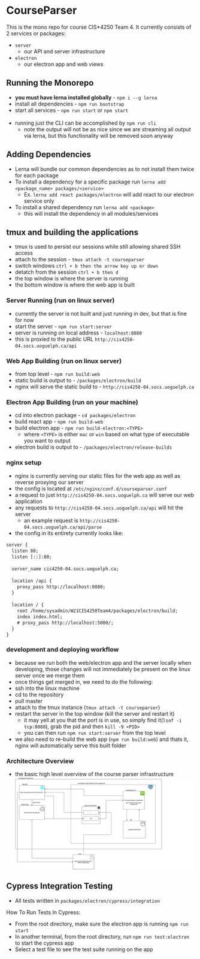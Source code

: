 # CourseParser

This is the mono repo for course CIS\*4250 Team 4. It currently consists of 2 services or packages:

- `server`
  - our API and server infrastructure
- `electron`
  - our electron app and web views

## Running the Monorepo

- **you must have lerna installed globally** - `npm i --g lerna`
- install all dependencies - `npm run bootstrap`
- start all services - `npm run start` or `npm start`
  <br /><br />
- running just the CLI can be accomplished by `npm run cli`
  - note the output will not be as nice since we are streaming all output via lerna, but this functionality will be removed soon anyway

## Adding Dependencies

- Lerna will bundle our common dependencies as to not install them twice for each package
- To install a dependency for a specific package run `lerna add <package_name> packages/<service>`
  - Ex. `lerna add react packages/electron` will add react to our electron service only
- To install a shared dependency run `lerna add <package>`
  - this will install the dependency in all modules/services

## tmux and building the applications

- tmux is used to persist our sessions while still allowing shared SSH access
- attach to the session - `tmux attach -t courseparser`
- switch windows `ctrl + b then the arrow key up or down`
- detatch from the session `ctrl + b then d`
- the top window is where the server is running
- the bottom window is where the web app is built

### Server Running (run on linux server)

- currently the server is not built and just running in dev, but that is fine for now
- start the server - `npm run start:server`
- server is running on local address - `localhost:8080`
- this is proxied to the public URL `http://cis4250-04.socs.uoguelph.ca/api`

### Web App Building (run on linux server)

- from top level - `npm run build:web`
- static build is output to - `/packages/electron/build`
- nginx will serve the static build to - `http://cis4250-04.socs.uoguelph.ca`

### Electron App Building (run on your machine)

- cd into electron package - `cd packages/electron`
- build react app - `npm run build-web`
- build electron app - `npm run build-electron:<TYPE>`
  - where `<TYPE>` is either `mac` or `win` based on what type of executable you want to output
- electron build is output to - `/packages/electron/release-builds`

### nginx setup

- nginx is currently serving our static files for the web app as well as reverse proxying our server
- the config is located at `/etc/nginx/conf.d/courseparser.conf`
- a request to just `http://cis4250-04.socs.uoguelph.ca` will serve our web application
- any requests to `http://cis4250-04.socs.uoguelph.ca/api` will hit the server
  - an example request is `http://cis4250-04.socs.uoguelph.ca/api/parse`
- the config in its entirety currently looks like:

```
server {
  listen 80;
  listen [::]:80;

  server_name cis4250-04.socs.uoguelph.ca;

  location /api {
    proxy_pass http://localhost:8080;
  }

  location / {
    root /home/sysadmin/W21CIS4250Team4/packages/electron/build;
    index index.html;
    # proxy_pass http://localhost:5000/;
  }
}
```

### development and deploying workflow

- because we run both the web/electron app and the server locally when developing, those changes will not immediately be present on the linux server once we merge them
- once things get merged in, we need to do the following:
- ssh into the linux machine
- cd to the repository
- pull master
- attach to the tmux instance (`tmux attach -t courseparser`)
- restart the server in the top window (kill the server and restart it)
  - it may yell at you that the port is in use, so simply find it(`lsof -i tcp:8080`), grab the pid and then `kill -9 <PID>`
  - you can then run `npm run start:server` from the top level
- we also need to re-build the web app (`npm run build:web`) and thats it, nginx will automatically serve this built folder

### Architecture Overview

- the basic high level overview of the course parser infrastructure
  ![](info/courseparser_infra.png)

## Cypress Integration Testing

- All tests written in `packages/electron/cypress/integration`

How To Run Tests In Cypress:

- From the root directory, make sure the electron app is running `npm run start`
- In another terminal, from the root directory, run `npm run test:electron` to start the cypress app
- Select a test file to see the test suite running on the app

